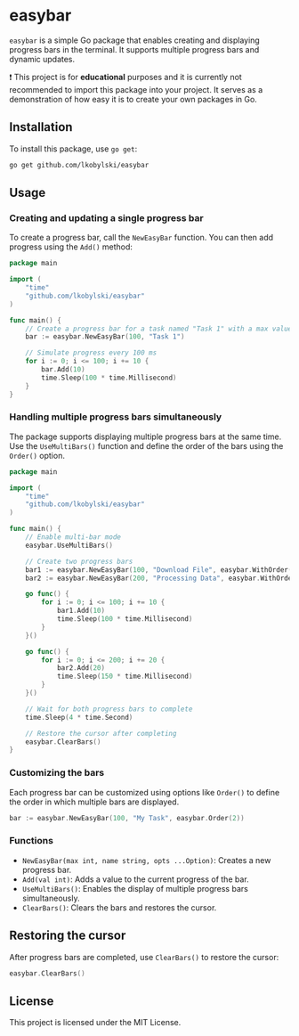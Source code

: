 # easybar

`easybar` is a simple Go package that enables creating and displaying progress bars in the terminal. It supports multiple progress bars and dynamic updates.


❗ This project is for **educational** purposes and it is currently not recommended to import this package into your project. It serves as a demonstration of how easy it is to create your own packages in Go.  


## Installation

To install this package, use `go get`:

```bash
go get github.com/lkobylski/easybar
```

## Usage

### Creating and updating a single progress bar

To create a progress bar, call the `NewEasyBar` function. You can then add progress using the `Add()` method:

```go
package main

import (
	"time"
	"github.com/lkobylski/easybar"
)

func main() {
	// Create a progress bar for a task named "Task 1" with a max value of 100
	bar := easybar.NewEasyBar(100, "Task 1")

	// Simulate progress every 100 ms
	for i := 0; i <= 100; i += 10 {
		bar.Add(10)
		time.Sleep(100 * time.Millisecond)
	}
}
```

### Handling multiple progress bars simultaneously

The package supports displaying multiple progress bars at the same time. Use the `UseMultiBars()` function and define the order of the bars using the `Order()` option.

```go
package main

import (
	"time"
	"github.com/lkobylski/easybar"
)

func main() {
	// Enable multi-bar mode
	easybar.UseMultiBars()

	// Create two progress bars
	bar1 := easybar.NewEasyBar(100, "Download File", easybar.WithOrder(1))
	bar2 := easybar.NewEasyBar(200, "Processing Data", easybar.WithOrder(2))

	go func() {
		for i := 0; i <= 100; i += 10 {
			bar1.Add(10)
			time.Sleep(100 * time.Millisecond)
		}
	}()

	go func() {
		for i := 0; i <= 200; i += 20 {
			bar2.Add(20)
			time.Sleep(150 * time.Millisecond)
		}
	}()

	// Wait for both progress bars to complete
	time.Sleep(4 * time.Second)

	// Restore the cursor after completing
	easybar.ClearBars()
}
```

### Customizing the bars

Each progress bar can be customized using options like `Order()` to define the order in which multiple bars are displayed.

```go
bar := easybar.NewEasyBar(100, "My Task", easybar.Order(2))
```

### Functions

- `NewEasyBar(max int, name string, opts ...Option)`: Creates a new progress bar.
- `Add(val int)`: Adds a value to the current progress of the bar.
- `UseMultiBars()`: Enables the display of multiple progress bars simultaneously.
- `ClearBars()`: Clears the bars and restores the cursor.

## Restoring the cursor

After progress bars are completed, use `ClearBars()` to restore the cursor:

```go
easybar.ClearBars()
```

## License

This project is licensed under the MIT License.